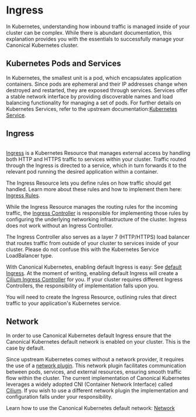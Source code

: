 # Ingress

In Kubernetes, understanding how inbound traffic is managed inside of your
cluster can be complex.
While there is abundant documentation, this explanation provides you with the essentials
to successfully manage your Canonical Kubernetes cluster.

## Kubernetes Pods and Services

In Kubernetes, the smallest unit is a pod, which encapsulates application containers.
Since pods are ephemeral and their IP addresses change when destroyed and restarted,
they are exposed through services.
Services offer a stable network interface by providing discoverable names and
load balancing functionality for managing a set of pods.
For further details on Kubernetes Services,
refer to the upstream documentation:[Kubernetes Service][Service].

## Ingress

```{kroki} ../../assets/ingress.puml
```

[Ingress][Ingress K8s] is a Kubernetes Resource that manages
external access by handling both HTTP and HTTPS traffic to services within your cluster.
Traffic routed through the Ingress is directed to a service,
which in turn forwards it to the relevant pod
running the desired application within a container.

The Ingress Resource lets you define rules on how traffic should get handled.
Learn more about these rules and how to implement them here:
[Ingress Rules][Ingress Rules].

While the Ingress Resource manages the routing rules for the incoming traffic,
the [Ingress Controller][Ingress Controller] is responsible for implementing
those rules by configuring the underlying networking infrastructure of the cluster.
Ingress does not work without an Ingress Controller.

The Ingress Controller also serves as a layer 7 (HTTP/HTTPS) load balancer
that routes traffic from outside of your cluster to services inside of your cluster.
Please do not confuse this with the Kubernetes Service LoadBalancer type.

With Canonical Kubernetes, enabling default Ingress is easy:
See [default Ingress][Ingress].
At the moment of writing, enabling default Ingress will create a
[Cilium Ingress Controller][Cilium Ingress Controller] for you.
If your cluster requires different Ingress Controllers,
the responsibility of implementation falls upon you.

You will need to create the Ingress Resource,
outlining rules that direct traffic to your application's Kubernetes service.

## Network

In order to use Canonical Kubernetes default Ingress ensure that the
Canonical Kubernetes default network is enabled on your cluster.
This is the case by default.

Since upstream Kubernetes comes without a network provider,
it requires the use of a [network plugin][network plugin].
This network plugin facilitates communication between pods,
services, and external resources, ensuring smooth traffic flow within the cluster.
The current implementation of Canonical Kubernetes leverages a widely adopted
CNI (Container Network Interface) called [Cilium][Cilium].
If you wish to use a different network plugin
the implementation and configuration falls under your responsibility.

Learn how to use the Canonical Kubernetes default network: [Network][Network]

<!-- LINKS -->

[Ingress]: /snap/howto/networking/default-ingress
[Network]: /snap/howto/networking/default-network
[Cilium]: https://cilium.io/
[network plugin]: https://kubernetes.io/docs/concepts/extend-kubernetes/compute-storage-net/network-plugins/
[Service]: https://kubernetes.io/docs/concepts/services-networking/service/
[Ingress K8s]: https://kubernetes.io/docs/concepts/services-networking/ingress/
[Ingress Rules]: https://kubernetes.io/docs/concepts/services-networking/ingress/#ingress-rules
[Ingress Controller]: https://kubernetes.io/docs/concepts/services-networking/ingress-controllers/
[Cilium Ingress Controller]: https://docs.cilium.io/en/stable/network/servicemesh/ingress/
